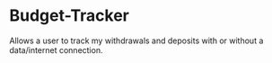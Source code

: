 # Budget-Tracker
Allows a user to track my withdrawals and deposits with or without a data/internet connection.
